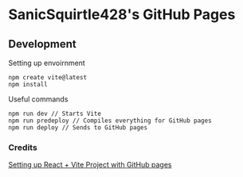 # SanicSquirtle428's GitHub Pages
## Development
Setting up envoirnment
```
npm create vite@latest
npm install
```
Useful commands
```
npm run dev // Starts Vite
npm run predeploy // Compiles everything for GitHub pages
npm run deploy // Sends to GitHub pages
```

### Credits
[Setting up React + Vite Project with GitHub pages](https://www.youtube.com/watch?v=hn1IkJk24ow)